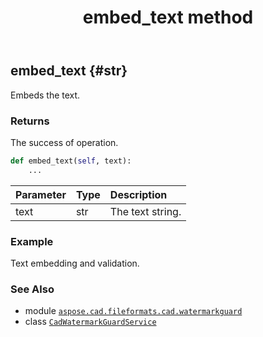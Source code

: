 ﻿---
title: embed_text method
second_title: Aspose.CAD for Python via .NET API References
description: 
type: docs
weight: 30
url: /python-net/aspose.cad.fileformats.cad.watermarkguard/cadwatermarkguardservice/embed_text/
is_root: false
---

## embed_text {#str}

Embeds the text.


### Returns 


The success of operation.


```python
def embed_text(self, text):
    ...
```


| Parameter | Type | Description |
| :- | :- | :- |
| text | str | The text string. |

### Example 


Text embedding and validation.



### See Also
* module [`aspose.cad.fileformats.cad.watermarkguard`](../../)
* class [`CadWatermarkGuardService`](/cad/python-net/aspose.cad.fileformats.cad.watermarkguard/cadwatermarkguardservice)
